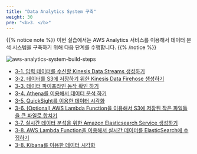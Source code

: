 ```yaml
---
title: "Data Analytics System 구축"
weight: 30
pre: "<b>3. </b>"
---
```


{{% notice note %}}
이번 실습에서는 AWS Analytics 서비스를 이용해서 데이터 분석 시스템을 구축하기 위해 다음 단계를 수행합니다.
{{% /notice %}}

![aws-analytics-system-build-steps](/analytics-on-aws/images/aws-analytics-system-build-steps.png)

- [3-1. 입력 데이터를 수신할 Kinesis Data Streams 생성하기](/analytics-on-aws/ko/build-analytics-system/kinesis-data-streams/)
- [3-2. 데이터를 S3에 저장하기 위한 Kinesis Data Firehose 생성하기](/analytics-on-aws/ko/build-analytics-system/kinesis-data-firehose/)
- [3-3. 데이터 파이프라인 동작 확인 하기](/analytics-on-aws/ko/build-analytics-system/verify/)
- [3-4. Athena를 이용해서 데이터 분석 하기](/analytics-on-aws/ko/build-analytics-system/athena/)
- [3-5. QuickSight를 이용한 데이터 시각화](/analytics-on-aws/ko/build-analytics-system/quicksight/)
- [3-6. (Optional) AWS Lambda Function을 이용해서 S3에 저장된 작은 파일들을 큰 파일로 합치기](/analytics-on-aws/ko/build-analytics-system/athena-ctas/)
- [3-7. 실시간 데이터 분석을 위한 Amazon Elasticsearch Service 생성하기](/analytics-on-aws/ko/build-analytics-system/amazon-es/)
- [3-8. AWS Lambda Function을 이용해서 실시간 데이터를 ElasticSearch에 수집하기](/analytics-on-aws/ko/build-analytics-system/aws-lambda/)
- [3-8. Kibana를 이용한 데이터 시각화](/analytics-on-aws/ko/build-analytics-system/kibana/)
